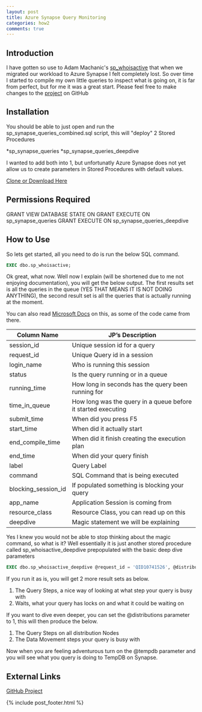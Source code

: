 ```yaml
---
layout: post
title: Azure Synapse Query Monitoring
categories: how2
comments: true
---
```


## Introduction
I have gotten so use to Adam Machanic's [sp_whoisactive](http://whoisactive.com/) that when we migrated our workload to Azure Synapse I felt completely lost. So over time I started to compile my own little queries to inspect what is going on, it is far from perfect, but for me it was a great start. Please feel free to make changes to the [project](https://github.com/JVoogt/sp_synapse_queries) on GitHub

## Installation
You should be able to just open and run the sp_synapse_queries_combined.sql script, this will "deploy" 2 Stored Procedures

*sp_synapse_queries
*sp_synapse_queries_deepdive

I wanted to add both into 1, but unfortunatly Azure Synapse does not yet allow us to create parameters in Stored Procedures with default values.

[Clone or Download Here](https://github.com/JVoogt/sp_synapse_queries)

## Permissions Required

GRANT VIEW DATABASE STATE ON
GRANT EXECUTE ON sp_synapse_queries
GRANT EXECUTE ON sp_synapse_queries_deepdive

## How to Use
So lets get started, all you need to do is run the below SQL command.

```sql
EXEC dbo.sp_whoisactive;
```

Ok great, what now. Well now I explain (will be shortened due to me not enjoying documentation), you will get the below output. The first results set is all the queries in the queue (YES THAT MEANS IT IS NOT DOING ANYTHING), the second result set is all the queries that is actually running at the moment.

You can also read [Microsoft Docs](https://docs.microsoft.com/en-us/azure/synapse-analytics/sql-data-warehouse/sql-data-warehouse-manage-monitor) on this, as some of the code came from there.


|Column Name	|JP’s Description|
| ------------ | ------------ |
|session_id	|Unique session id for a query|
|request_id	|Unique Query id in a session|
|login_name	|Who is running this session|
|status	|Is the query running or in a queue|
|running_time	|How long in seconds has the query been running for|
|time_in_queue	|How long was the query in a queue before it started executing|
|submit_time	|When did you press F5|
|start_time	|When did it actually start|
|end_compile_time	|When did it finish creating the execution plan|
|end_time	|When did your query finish|
|label	|Query Label|
|command	|SQL Command that is being executed|
|blocking_session_id	|If populated something is blocking your query|
|app_name	|Application Session is coming from|
|resource_class	|Resource Class, you can read up on this|
|deepdive	|Magic statement we will be explaining|

Yes I knew you would not be able to stop thinking about the magic command, so what is it? Well essentially it is just another stored procedure called sp_whoisactive_deepdive prepopulated with the basic deep dive parameters

```sql
EXEC dbo.sp_whoisactive_deepdive @request_id = 'QID10741526', @distributions = 0, @tempdb = 0
```

If you run it as is, you will get 2 more result sets as below.
1.	The Query Steps, a nice way of looking at what step your query is busy with
2.	Waits, what your query has locks on and what it could be waiting on

If you want to dive even deeper, you can set the @distributions parameter to 1, this will then produce the below.
1.	The Query Steps on all distribution Nodes
2.	The Data Movement steps your query is busy with

Now when you are feeling adventurous turn on the @tempdb parameter and you will see what you query is doing to TempDB on Synapse.

## External Links

[GitHub Project](https://github.com/JVoogt/sp_synapse_queries)

{% include post_footer.html %}
